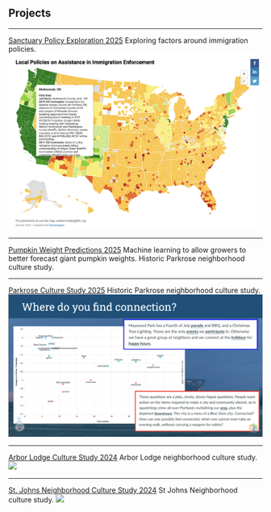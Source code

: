 ## Projects

---

[Sanctuary Policy Exploration 2025](pages/sanctuary_policies.md)
Exploring factors around immigration policies.
<img src="images/SanctuaryPlaceholder.png?raw=true"/>

---

[Pumpkin Weight Predictions 2025](/pdf/Pumpkins.pdf)
Machine learning to allow growers to better forecast giant pumpkin weights.
Historic Parkrose neighborhood culture study. 

---

[Parkrose Culture Study 2025](/pdf/Parkrose_2025_Deck.pdf)
Historic Parkrose neighborhood culture study. 
<img src="images/parkrose_thumb.png?raw=true"/>

---
[Arbor Lodge Culture Study 2024](/pdf/ALNA.pdf)
Arbor Lodge neighborhood culture study. 
<img src="images/ALNA_thumb.png?raw=true"/>

---
[St. Johns Neighborhood Culture Study 2024](/pdf/SJNA_2024_April.pdf)
St Johns Neighborhood culture study. 
<img src="images/SJNA_thumb.png?raw=true"/>
